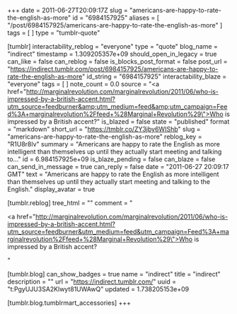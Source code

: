 +++
date = 2011-06-27T20:09:17Z
slug = "americans-are-happy-to-rate-the-english-as-more"
id = "6984157925"
aliases = [ "/post/6984157925/americans-are-happy-to-rate-the-english-as-more" ]
tags = [ ]
type = "tumblr-quote"

[tumblr]
interactability_reblog = "everyone"
type = "quote"
blog_name = "indirect"
timestamp = 1.309205357e+09
should_open_in_legacy = true
can_like = false
can_reblog = false
is_blocks_post_format = false
post_url = "https://indirect.tumblr.com/post/6984157925/americans-are-happy-to-rate-the-english-as-more"
id_string = "6984157925"
interactability_blaze = "everyone"
tags = [ ]
note_count = 0.0
source = "<a href=\"http://marginalrevolution.com/marginalrevolution/2011/06/who-is-impressed-by-a-british-accent.html?utm_source=feedburner&amp;utm_medium=feed&amp;utm_campaign=Feed%3A+marginalrevolution%2Ffeed+%28Marginal+Revolution%29\">Who is impressed by a British accent?</a>"
is_blazed = false
state = "published"
format = "markdown"
short_url = "https://tmblr.co/ZY3jby6WIShb"
slug = "americans-are-happy-to-rate-the-english-as-more"
reblog_key = "R1U8r8lv"
summary = "Americans are happy to rate the English as more intelligent than themselves up until they actually start meeting and talking to..."
id = 6.984157925e+09
is_blaze_pending = false
can_blaze = false
can_send_in_message = true
can_reply = false
date = "2011-06-27 20:09:17 GMT"
text = "Americans are happy to rate the English as more intelligent than themselves up until they actually start meeting and talking to the English."
display_avatar = true

[tumblr.reblog]
tree_html = ""
comment = "<p><a href=\"http://marginalrevolution.com/marginalrevolution/2011/06/who-is-impressed-by-a-british-accent.html?utm_source=feedburner&utm_medium=feed&utm_campaign=Feed%3A+marginalrevolution%2Ffeed+%28Marginal+Revolution%29\">Who is impressed by a British accent?</a></p>"

[tumblr.blog]
can_show_badges = true
name = "indirect"
title = "indirect"
description = ""
url = "https://indirect.tumblr.com/"
uuid = "t:PgyUJU3SA2Klwyt81UWAwQ"
updated = 1.738205153e+09

[tumblr.blog.tumblrmart_accessories]
+++

